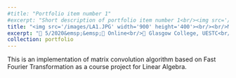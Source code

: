 ```yaml
---
#title: "Portfolio item number 1"
#excerpt: "Short description of portfolio item number 1<br/><img src='/images/500x300.png'>"
title: "<img src='/images/LA1.JPG' width='900' height='400'><br/><br/>Matrix Convolution Algorithm based on Fast Fourier Transformation"
excerpt: "📅 5/2020&emsp;&emsp;📍 Online<br/>🏫 Glasgow College, UESTC<br/>🏷️ Fast fourier transformation, matrix convolution, linear algebra<br/>"
collection: portfolio
---
```


This is an implementation of matrix convolution algorithm based on Fast Fourier Transformation as a course project for Linear Algebra.
 